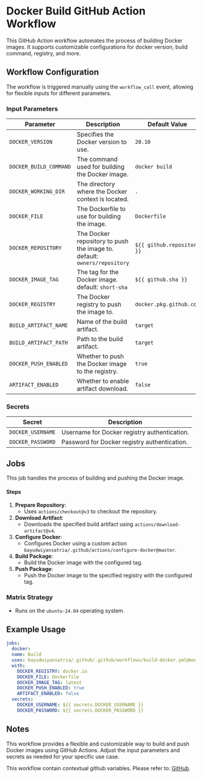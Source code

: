 # Docker Build GitHub Action Workflow

This GitHub Action workflow automates the process of building Docker images. It supports customizable configurations for docker version, build command, registry, and more.

## Workflow Configuration

The workflow is triggered manually using the `workflow_call` event, allowing for flexible inputs for different parameters.

### Input Parameters

| **Parameter**          | **Description**                                                          | **Default Value**          |
| ---------------------- | ------------------------------------------------------------------------ | -------------------------- |
| `DOCKER_VERSION`       | Specifies the Docker version to use.                                     | `20.10`                    |
| `DOCKER_BUILD_COMMAND` | The command used for building the Docker image.                          | `docker build`             |
| `DOCKER_WORKING_DIR`   | The directory where the Docker context is located.                       | `.`                        |
| `DOCKER_FILE`          | The Dockerfile to use for building the image.                            | `Dockerfile`               |
| `DOCKER_REPOSITORY`    | The Docker repository to push the image to. default: `owners/repository` | `${{ github.repository }}` |
| `DOCKER_IMAGE_TAG`     | The tag for the Docker image. default: `short-sha`                       | `${{ github.sha }}`        |
| `DOCKER_REGISTRY`      | The Docker registry to push the image to.                                | `docker.pkg.github.com`    |
| `BUILD_ARTIFACT_NAME`  | Name of the build artifact.                                              | `target`                   |
| `BUILD_ARTIFACT_PATH`  | Path to the build artifact.                                              | `target`                   |
| `DOCKER_PUSH_ENABLED`  | Whether to push the Docker image to the registry.                        | `true`                     |
| `ARTIFACT_ENABLED`     | Whether to enable artifact download.                                     | `false`                    |

### Secrets

| **Secret**        | **Description**                              |
| ----------------- | -------------------------------------------- |
| `DOCKER_USERNAME` | Username for Docker registry authentication. |
| `DOCKER_PASSWORD` | Password for Docker registry authentication. |

## Jobs

This job handles the process of building and pushing the Docker image.

#### Steps

1. **Prepare Repository**:
   - Uses `actions/checkout@v3` to checkout the repository.
2. **Download Artifact**:
   - Downloads the specified build artifact using `actions/download-artifact@v4`.
3. **Configure Docker**:
   - Configures Docker using a custom action `bayudwiyansatria/.github/actions/configure-docker@master`.
4. **Build Package**:
   - Build the Docker image with the configured tag.
5. **Push Package**:
   - Push the Docker image to the specified registry with the configured tag.

### Matrix Strategy

- Runs on the `ubuntu-24.04` operating system.

## Example Usage

```yaml
jobs:
  docker:
  name: Build
  uses: bayudwiyansatria/.github/.github/workflows/build-docker.yml@master
  with:
    DOCKER_REGISTRY: docker.io
    DOCKER_FILE: Dockerfile
    DOCKER_IMAGE_TAG: latest
    DOCKER_PUSH_ENABLED: true
    ARTIFACT_ENABLED: false
  secrets:
    DOCKER_USERNAME: ${{ secrets.DOCKER_USERNAME }}
    DOCKER_PASSWORD: ${{ secrets.DOCKER_PASSWORD }}
```

## Notes

This workflow provides a flexible and customizable way to build and push Docker images using GitHub Actions. Adjust the input parameters and secrets as needed for your specific use case.

This workflow contain contextual github variables. Please refer to: [GitHub](https://docs.github.com/en/actions/writing-workflows/choosing-what-your-workflow-does/accessing-contextual-information-about-workflow-runs).
